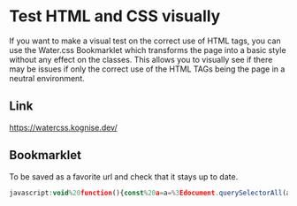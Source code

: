 # Test HTML and CSS visually
If you want to make a visual test on the correct use of HTML tags, you can use the Water.css Bookmarklet which transforms the page into a basic style without any effect on the classes.
This allows you to visually see if there may be issues if only the correct use of the HTML TAGs being the page in a neutral environment.

## Link
<https://watercss.kognise.dev/>

## Bookmarklet
To be saved as a favorite url and check that it stays up to date.

```javascript
javascript:void%20function(){const%20a=a=%3Edocument.querySelectorAll(a),b=(a,b)=%3EObject.assign(document.createElement(a),b);a(%22link[rel=\%22stylesheet\%22],style%22).forEach(a=%3Ea.remove()),a(%22*%22).forEach(a=%3Ea.style=%22%22),document.head.append(b(%22link%22,{rel:%22stylesheet%22,href:%22//cdn.jsdelivr.net/npm/water.css%402/out/water.css%22}),!a(%22meta[name=\%22viewport\%22]%22).length%26%26b(%22meta%22,{name:%22viewport%22,content:%22width=device-width,initial-scale=1.0%22}))}();
```
